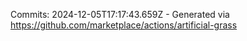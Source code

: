 Commits: 2024-12-05T17:17:43.659Z - Generated via https://github.com/marketplace/actions/artificial-grass
<br>
